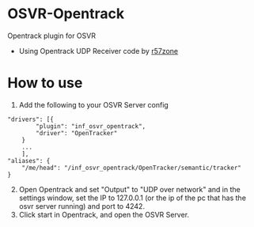 # OSVR-Opentrack
Opentrack plugin for OSVR

* Using Opentrack UDP Receiver code by [r57zone](https://github.com/r57zone/OpenTrack-UDP-receive)

# How to use
1. Add the following to your OSVR Server config
```
"drivers": [{
		"plugin": "inf_osvr_opentrack",
		"driver": "OpenTracker"
	}
	...
	],
"aliases": {
	"/me/head": "/inf_osvr_opentrack/OpenTracker/semantic/tracker"
}
```

2. Open Opentrack and set "Output" to "UDP over network" and in the settings window, set the IP to 127.0.0.1 (or the ip of the pc that has the osvr server running) and port to 4242.
3. Click start in Opentrack, and open the OSVR Server.
